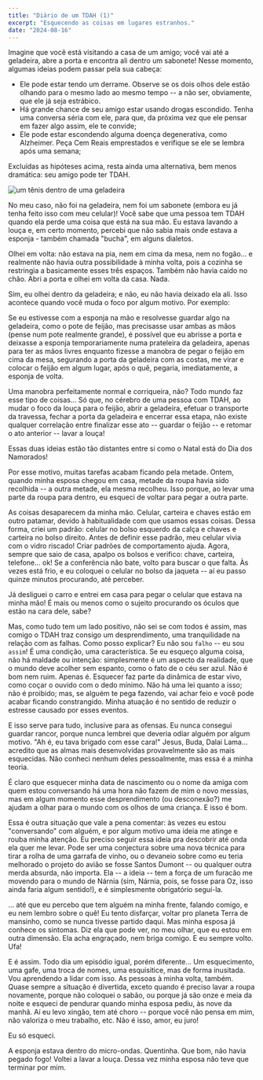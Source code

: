 ```yaml
---
title: "Diário de um TDAH (1)"
excerpt: "Esquecendo as coisas em lugares estranhos."
date: "2024-08-16"
---
```


Imagine que você está visitando a casa de um amigo; você vai até a geladeira, abre a porta e encontra ali dentro um sabonete! Nesse momento, algumas ideias podem passar pela sua cabeça:

- Ele pode estar tendo um derrame. Observe se os dois olhos dele estão olhando para o mesmo lado ao mesmo tempo -- a não ser, obviamente, que ele já seja estrábico.
- Há grande chance de seu amigo estar usando drogas escondido. Tenha uma conversa séria com ele, para que, da próxima vez que ele pensar em fazer algo assim, ele te convide;
- Ele pode estar escondendo alguma doença degenerativa, como Alzheimer. Peça Cem Reais emprestados e verifique se ele se lembra após uma semana;

Excluídas as hipóteses acima, resta ainda uma alternativa, bem menos dramática: seu amigo pode ter TDAH.

![um tênis dentro de uma geladeira](/tenis.png)

No meu caso, não foi na geladeira, nem foi um sabonete (embora eu já tenha feito isso com meu celular)! Você sabe que uma pessoa tem TDAH quando ela perde uma coisa que está na sua mão. Eu estava lavando a louça e, em certo momento, percebi que não sabia mais onde estava a esponja - também chamada "bucha", em alguns dialetos. 

Olhei em volta: não estava na pia, nem em cima da mesa, nem no fogão... e realmente não havia outra possibilidade à minha volta, pois a cozinha se restringia a basicamente esses três espaços. Também não havia caído no chão. Abri a porta e olhei em volta da casa. Nada.

Sim, eu olhei dentro da geladeira; e não, eu não havia deixado ela ali. Isso acontece quando você muda o foco por algum motivo. Por exemplo:

Se eu estivesse com a esponja na mão e resolvesse guardar algo na geladeira, como o pote de feijão, mas precisasse usar ambas as mãos (pense num pote realmente grande), é possível que eu abrisse a porta e deixasse a esponja temporariamente numa prateleira da geladeira, apenas para ter as mãos livres enquanto fizesse a manobra de pegar o feijão em cima da mesa, segurando a porta da geladeira com as costas, me virar e colocar o feijão em algum lugar, após o quê, pegaria, imediatamente, a esponja de volta.

Uma manobra perfeitamente normal e corriqueira, não? Todo mundo faz esse tipo de coisas... Só que, no cérebro de uma pessoa com TDAH, ao mudar o foco da louça para o feijão, abrir a geladeira, efetuar o transporte da travessa, fechar a porta da geladeira e encerrar essa etapa, não existe qualquer correlação entre finalizar esse ato -- guardar o feijão -- e retomar o ato anterior -- lavar a louça! 

Essas duas ideias estão tão distantes entre si como o Natal está do Dia dos Namorados!

Por esse motivo, muitas tarefas acabam ficando pela metade. Ontem, quando minha esposa chegou em casa, metade da roupa havia sido recolhida -- a outra metade, ela mesma recolheu. Isso porque, ao levar uma parte da roupa para dentro, eu esqueci de voltar para pegar a outra parte.

As coisas desaparecem da minha mão. Celular, carteira e chaves estão em outro patamar, devido à habitualidade com que usamos essas coisas. Dessa forma, criei um padrão: celular no bolso esquerdo da calça e chaves e carteira no bolso direito. Antes de definir esse padrão, meu celular vivia com o vidro riscado! Criar padrões de comportamento ajuda. Agora, sempre que saio de casa, apalpo os bolsos e verifico: chave, carteira, telefone... ok! Se a conferência não bate, volto para buscar o que falta. Às vezes está frio, e eu coloquei o celular no bolso da jaqueta -- aí eu passo quinze minutos procurando, até perceber.

Já desliguei o carro e entrei em casa para pegar o celular que estava na minha mão! É mais ou menos como o sujeito procurando os óculos que estão na cara dele, sabe?

Mas, como tudo tem um lado positivo, não sei se com todos é assim, mas comigo o TDAH traz consigo um desprendimento, uma tranquilidade na relação com as falhas. Como posso explicar? Eu não sou `falho` -- eu sou `assim`! É uma condição, uma característica. Se eu esqueço alguma coisa, não há maldade ou intenção: simplesmente é um aspecto da realidade, que o mundo deve acolher sem espanto, como o fato de o céu ser azul. Não é bom nem ruim. Apenas é. Esquecer faz parte da dinâmica de estar vivo, como coçar o ouvido com o dedo mínimo. Não há uma lei quanto a isso; não é proibido; mas, se alguém te pega fazendo, vai achar feio e você pode acabar ficando constrangido. Minha atuação é no sentido de reduzir o estresse causado por esses eventos.

E isso serve para tudo, inclusive para as ofensas. Eu nunca consegui guardar rancor, porque nunca lembrei que deveria odiar alguém por algum motivo. "Ah é, eu tava brigado com esse cara!" Jesus, Buda, Dalai Lama... acredito que as almas mais desenvolvidas provavelmente são as mais esquecidas. Não conheci nenhum deles pessoalmente, mas essa é a minha teoria.

É claro que esquecer minha data de nascimento ou o nome da amiga com quem estou conversando há uma hora não fazem de mim o novo messias, mas em algum momento esse desprendimento (ou desconexão?) me ajudam a olhar para o mundo com os olhos de uma criança. E isso é bom.

Essa é outra situação que vale a pena comentar: às vezes eu estou "conversando" com alguém, e por algum motivo uma ideia me atinge e rouba minha atenção. Eu preciso seguir essa ideia pra descobrir até onda ela quer me levar. Pode ser uma conjectura sobre uma nova técnica para tirar a rolha de uma garrafa de vinho, ou o devaneio sobre como eu teria melhorado o projeto do avião se fosse Santos Dumont -- ou qualquer outra merda absurda, não importa. Ela -- a ideia -- tem a força de um furacão me movendo para o mundo de Nárnia (sim, Nárnia, pois, se fosse para Oz, isso ainda faria algum sentido!), e é simplesmente obrigatório seguí-la.

… até que eu percebo que tem alguém na minha frente, falando comigo, e eu nem lembro sobre o quê! Eu tento disfarçar, voltar pro planeta Terra de mansinho, como se nunca tivesse partido daqui. Mas minha esposa já conhece os sintomas. Diz ela que pode ver, no meu olhar, que eu estou em outra dimensão. Ela acha engraçado, nem briga comigo. E eu sempre volto. Ufa!

E é assim. Todo dia um episódio igual, porém diferente... Um esquecimento, uma gafe, uma troca de nomes, uma esquisitice, mas de forma inusitada. Vou aprendendo a lidar com isso. As pessoas à minha volta, também. Quase sempre a situação é divertida, exceto quando é preciso lavar a roupa novamente, porque não coloquei o sabão, ou porque já são onze e meia da noite e esqueci de pendurar quando minha esposa pediu, às nove da manhã. Aí eu levo xingão, tem até choro -- porque você não pensa em mim, não valoriza o meu trabalho, etc. Não é isso, amor, eu juro!

Eu só esqueci.

A esponja estava dentro do micro-ondas. Quentinha. Que bom, não havia pegado fogo! Voltei a lavar a louça. Dessa vez minha esposa não teve que terminar por mim.